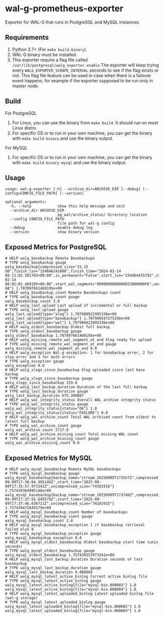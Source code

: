 # wal-g-prometheus-exporter

Exporter for WAL-G that runs in PostgreSQL and MySQL instances.

## Requirements

1. Python 3.7+ (For `make build-binary`).
2. WAL-G binary must be installed.
3. This exporter require a flag file called `/var/lib/postgresql/walg_exporter.enable`
  The exporter will keep trying every `WALG_EXPORTER_SCRAPE_INTERVAL` seconds to see if the flag exists or not. 
  This flag file feature can be used in case when there is a failover event happens, for example if the exporter supposed to be run only in master node.

## Build
For PostgreSQL 
1. For Linux, you can use the binary from `make build`. It should run on most Linux distro.
2. For specific OS or to run in your own machine, you can get the binary with `make build-binary` and use the binary output.

For MySQL
1. For specific OS or to run in your own machine, you can get the binary with `make build-binary-mysql` and use the binary output.

## Usage

```
usage: wal-g-exporter [-h] --archive_dir=ARCHIVE_DIR [--debug] [--config=CONFIG_FILE_PATH] [--version]

optional arguments:
  -h, --help            show this help message and exit
  --archive_dir ARCHIVE_DIR
                        pg_wal/archive_status/ Directory location
  --config CONFIG_FILE_PATH
                        file path for wal-g config
  --debug               enable debug log
  --version             show binary version
```

## Exposed Metrics for PostgreSQL

```
# HELP walg_basebackup Remote Basebackups
# TYPE walg_basebackup gauge
walg_basebackup{compressed_size="31.15 GB",finish_lsn="154846241808",finish_time="2024-02-14 08:11:02.501703+00:00",is_permanent="False",start_lsn="154464435792",start_time="2024-02-14 08:01:01.469195+00:00",start_wal_segment="0000000800000023000000F6",uncompressed_size="59.95 GB"} 1.707897661469195e+09
# HELP walg_basebackup_count Remote Basebackups count
# TYPE walg_basebackup_count gauge
walg_basebackup_count 3.0
# HELP walg_last_upload Last upload of incremental or full backup
# TYPE walg_last_upload gauge
walg_last_upload{type="xlog"} 1.707988922995336e+09
walg_last_upload{type="basebackup"} 1.707980547275256e+09
walg_last_upload{type="wal"} 1.707988922995336e+09
# HELP walg_oldest_basebackup Oldest full backup
# TYPE walg_oldest_basebackup gauge
walg_oldest_basebackup 1.707897661469195e+09
# HELP walg_missing_remote_wal_segment_at_end Xlog ready for upload
# TYPE walg_missing_remote_wal_segment_at_end gauge
walg_missing_remote_wal_segment_at_end 0.0
# HELP walg_exception Wal-g exception: 1 for basebackup error, 2 for xlog error and 3 for both errors
# TYPE walg_exception gauge
walg_exception 0.0
# HELP walg_xlogs_since_basebackup Xlog uploaded since last base backup
# TYPE walg_xlogs_since_basebackup gauge
walg_xlogs_since_basebackup 159.0
# HELP walg_last_backup_duration Duration of the last full backup
# TYPE walg_last_backup_duration gauge
walg_last_backup_duration 675.399887
# HELP walg_wal_integrity_status Overall WAL archive integrity status
# TYPE walg_wal_integrity_status gauge
walg_wal_integrity_status{status="OK"} 1.0
walg_wal_integrity_status{status="FAILURE"} 0.0
# HELP walg_wal_archive_count Total WAL archived count from oldest to latest full backup
# TYPE walg_wal_archive_count gauge
walg_wal_archive_count 2717.0
# HELP walg_wal_archive_missing_count Total missing WAL count
# TYPE walg_wal_archive_missing_count gauge
walg_wal_archive_missing_count 0.0
```

## Exposed Metrics for MySQL
```
# HELP walg_mysql_basebackup Remote MySQL basebackups
# TYPE walg_mysql_basebackup gauge
walg_mysql_basebackup{backup_name="stream_20250909T173557Z",compressed_size="2542957",finish_time="2025-09-09T17:36:04.995146Z",start_time="2025-09-09T17:35:57.973341Z",uncompressed_size="74101916"} 1.757439364995146e+09
walg_mysql_basebackup{backup_name="stream_20250909T173746Z",compressed_size="2542840",finish_time="2025-09-09T17:37:55.645579Z",start_time="2025-09-09T17:37:46.636711Z",uncompressed_size="74101915"} 1.757439475645579e+09
# HELP walg_mysql_basebackup_count Number of basebackups
# TYPE walg_mysql_basebackup_count gauge
walg_mysql_basebackup_count 2.0
# HELP walg_mysql_basebackup_exception 1 if basebackup retrieval failed else 0
# TYPE walg_mysql_basebackup_exception gauge
walg_mysql_basebackup_exception 0.0
# HELP walg_mysql_oldest_basebackup Oldest basebackup start time (unix seconds)
# TYPE walg_mysql_oldest_basebackup gauge
walg_mysql_oldest_basebackup 1.757439357973341e+09
# HELP walg_mysql_last_backup_duration Duration seconds of last basebackup
# TYPE walg_mysql_last_backup_duration gauge
walg_mysql_last_backup_duration 9.008868
# HELP walg_mysql_latest_active_binlog Current active binlog file
# TYPE walg_mysql_latest_active_binlog gauge
walg_mysql_latest_active_binlog{file="mysql-bin.000003"} 1.0
walg_mysql_latest_active_binlog{file="mysql-bin.000004"} 1.0
# HELP walg_mysql_latest_uploaded_binlog Latest uploaded binlog file (wal-g storage)
# TYPE walg_mysql_latest_uploaded_binlog gauge
walg_mysql_latest_uploaded_binlog{file="mysql-bin.000002"} 1.0
walg_mysql_latest_uploaded_binlog{file="mysql-bin.000003"} 1.0
```
